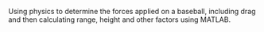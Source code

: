 Using physics to determine the forces applied on a baseball, including drag and then calculating range, height and other factors using MATLAB.
